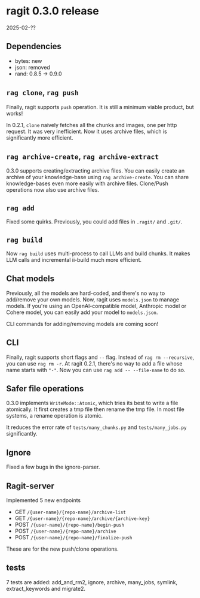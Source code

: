 # ragit 0.3.0 release

2025-02-??

## Dependencies

- bytes: new
- json: removed
- rand: 0.8.5 -> 0.9.0

## `rag clone`, `rag push`

Finally, ragit supports `push` operation. It is still a minimum viable product, but works!

In 0.2.1, `clone` naively fetches all the chunks and images, one per http request. It was very inefficient. Now it uses archive files, which is significantly more efficient.

## `rag archive-create`, `rag archive-extract`

0.3.0 supports creating/extracting archive files. You can easily create an archive of your knowledge-base using `rag archive-create`. You can share knowledge-bases even more easily with archive files. Clone/Push operations now also use archive files.

## `rag add`

Fixed some quirks. Previously, you could add files in `.ragit/` and `.git/`.

## `rag build`

Now `rag build` uses multi-process to call LLMs and build chunks. It makes LLM calls and incremental ii-build much more efficient.

## Chat models

Previously, all the models are hard-coded, and there's no way to add/remove your own models. Now, ragit uses `models.json` to manage models. If you're using an OpenAI-compatible model, Anthropic model or Cohere model, you can easily add your model to `models.json`.

CLI commands for adding/removing models are coming soon!

## CLI

Finally, ragit supports short flags and `--` flag. Instead of `rag rm --recursive`, you can use `rag rm -r`. At ragit 0.2.1, there's no way to add a file whose name starts with `"-"`. Now you can use `rag add -- --file-name` to do so.

## Safer file operations

0.3.0 implements `WriteMode::Atomic`, which tries its best to write a file atomically. It first creates a tmp file then rename the tmp file. In most file systems, a rename operation is atomic.

It reduces the error rate of `tests/many_chunks.py` and `tests/many_jobs.py` significantly.

## Ignore

Fixed a few bugs in the ignore-parser.

## Ragit-server

Implemented 5 new endpoints

- GET `/{user-name}/{repo-name}/archive-list`
- GET `/{user-name}/{repo-name}/archive/{archive-key}`
- POST `/{user-name}/{repo-name}/begin-push`
- POST `/{user-name}/{repo-name}/archive`
- POST `/{user-name}/{repo-name}/finalize-push`

These are for the new push/clone operations.

## tests

7 tests are added: add_and_rm2, ignore, archive, many_jobs, symlink, extract_keywords and migrate2.
